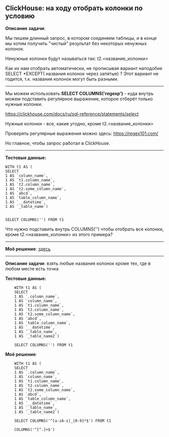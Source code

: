 ## ClickHouse: на ходу отобрать колонки по условию

**Описание задачи**:

Мы пишем длинный запрос, в котором соединяем таблицы, и в конце мы хотим
получить "чистый" результат без некоторых ненужных колонок.

Ненужные колонки будут называться так: t2.<название_колонки>

Как их нам отобрать автоматически, не прописывая вариант наподобие
SELECT *EXCEPT( названия колонок через запятые) ? 
Этот вариант не годится, т.к. названия колонок могут быть разными.

----------------------------------------------------------------
Мы можем использовать **SELECT COLUMNS('regexp')** - куда внутрь можем подставить регулярное выражение, которое отберёт только нужные колонки.

https://clickhouse.com/docs/ru/sql-reference/statements/select

Нужные колонки - все, какие угодно, кроме t2.<название_колонки>

Проверять регулярные выражения можно здесь: https://regex101.com/

Но главное, чтобы запрос работал в ClickHouse.

----------------------------------------------------------------
**Тестовые данные:**

    WITH t1 AS (
    SELECT 
    1 AS `column_name`, 
    1 AS `t1.column_name`, 
    1 AS `t2.column_name`, 
    1 AS `t2.some_column_name`, 
    1 AS `abcd`, 
    1 AS `table_column_name`,
    1 AS `__datetime`,
    1 AS `_table_name`)


    SELECT COLUMNS('') FROM t1 

Что нужно подставить внутрь COLUMNS('') чтобы отобрать все колонки, кроме t2.<название_колонки> из этого примера?

----------------------------------------------------------------

**Моё решение**: [здесь](https://github.com/Malakhova-Natalya/Snippets/blob/main/clickhouse/clickhouse_columns_regexp/01%20-%20описание%20задачи%20COLUMNS(regexp).txt)

----------------------------------------------------------------

**Описание задачи**: взять любые названия колонок кроме тех, где в любом месте есть точка


**Тестовые данные:**

        WITH t1 AS (
        SELECT 
        1 AS `.column_name`,
        1 AS `column_name`, 
        1 AS `t1.column_name`, 
        1 AS `t2.column_name`, 
        1 AS `t2.some_column_name`, 
        1 AS `abcd`, 
        1 AS `table_column_name`,
        1 AS `__datetime`,
        1 AS `_table_name`,
        1 AS `_table_name2`)

        SELECT COLUMNS('') FROM t1 

**Моё решение**:

        WITH t1 AS (
        SELECT 
        1 AS `.column_name`,
        1 AS `column_name`, 
        1 AS `t1.column_name`, 
        1 AS `t2.column_name`, 
        1 AS `t2.some_column_name`, 
        1 AS `abcd`, 
        1 AS `table_column_name`,
        1 AS `__datetime`,
        1 AS `_table_name`,
        1 AS `_table_name2`)

        SELECT COLUMNS('^[a-zA-z|_|0-9]*$') FROM t1 

        COLUMNS('^[^.]+$')
